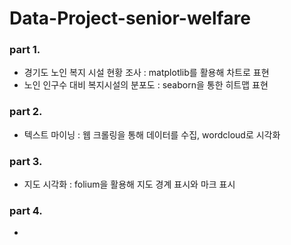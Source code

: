 # Data-Project-senior-welfare 

### part 1. 
- 경기도 노인 복지 시설 현황 조사 : matplotlib를 활용해 차트로 표현
- 노인 인구수 대비 복지시설의 분포도 : seaborn을 통한 히트맵 표현

### part 2.
- 텍스트 마이닝 : 웹 크롤링을 통해 데이터를 수집, wordcloud로 시각화

### part 3.
- 지도 시각화 : folium을 활용해 지도 경계 표시와 마크 표시


### part 4.
- 
